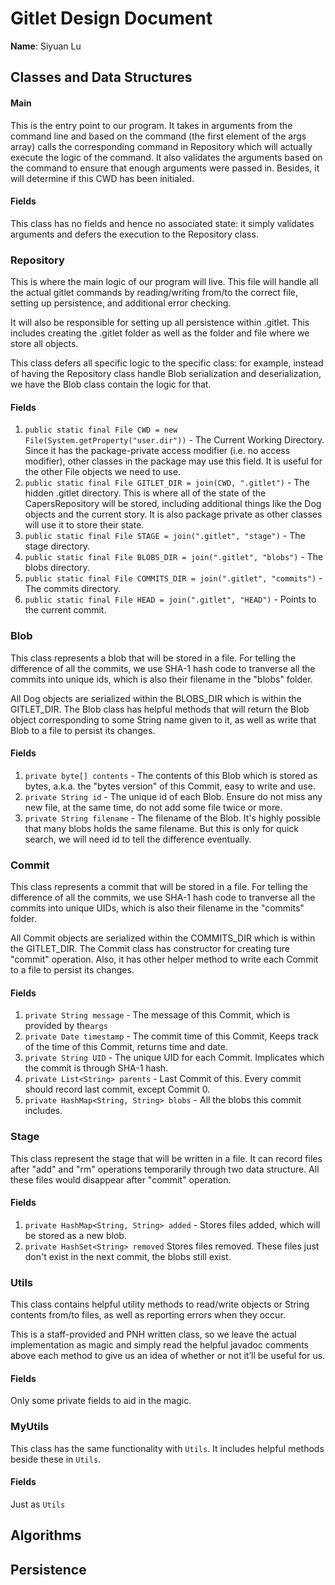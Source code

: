 # Gitlet Design Document

**Name**: Siyuan Lu

## Classes and Data Structures

#### Main

This is the entry point to our program. It takes in arguments from the command line and based on the command 
(the first element of the args array) calls the corresponding command in Repository which will actually execute the logic of the command. 
It also validates the arguments based on the command to ensure that enough arguments were passed in.
Besides, it will determine if this CWD has been initialed. 

#### Fields
This class has no fields and hence no associated state: 
it simply validates arguments and defers the execution to the Repository class.

### Repository

This is where the main logic of our program will live. This file will handle all the actual gitlet commands
by reading/writing from/to the correct file, setting up persistence, and additional error checking.

It will also be responsible for setting up all persistence within .gitlet. This includes creating the .gitlet folder
as well as the folder and file where we store all objects.

This class defers all specific logic to the specific class: for example, instead of having the Repository class handle
Blob serialization and deserialization, we have the Blob class contain the logic for that.

#### Fields

1. `public static final File CWD = new File(System.getProperty("user.dir"))` - The Current Working Directory. 
Since it has the package-private access modifier (i.e. no access modifier), other classes in the package may use this field. 
It is useful for the other File objects we need to use.
2. `public static final File GITLET_DIR = join(CWD, ".gitlet")` - The hidden .gitlet directory. 
This is where all of the state of the CapersRepository will be stored, including additional things like the Dog objects 
and the current story. It is also package private as other classes will use it to store their state.
3. `public static final File STAGE = join(".gitlet", "stage")` - The stage directory.
4. `public static final File BLOBS_DIR = join(".gitlet", "blobs")` - The blobs directory.
5. `public static final File COMMITS_DIR = join(".gitlet", "commits")` - The commits directory.
6. `public static final File HEAD = join(".gitlet", "HEAD")` - Points to the current commit.

### Blob

This class represents a blob that will be stored in a file. For telling the difference of all the commits,
we use SHA-1 hash code to tranverse all the commits into unique ids, which is also their filename in the "blobs" folder.

All Dog objects are serialized within the BLOBS_DIR which is within the GITLET_DIR.
The Blob class has helpful methods that will return the Blob object corresponding to some String name given to it,
as well as write that Blob to a file to persist its changes.

#### Fields

1. `private byte[] contents` - The contents of this Blob which is stored as bytes, a.k.a. the "bytes version" of this Commit, easy to write and use.
2. `private String id` - The unique id of each Blob. Ensure do not miss any new file, at the same time, do not add some file twice or more.
3. `private String filename` - The filename of the Blob. It's highly possible that many blobs holds the same filename.
   But this is only for quick search, we will need id to tell the difference eventually.

### Commit

This class represents a commit that will be stored in a file.
For telling the difference of all the commits, we use SHA-1 hash code to tranverse all the commits into
unique UIDs, which is also their filename in the "commits" folder.

All Commit objects are serialized within the COMMITS_DIR which is within the GITLET_DIR.
The Commit class has constructor for creating ture "commit" operation. Also, it has other 
helper method to write each Commit to a file to persist its changes.

#### Fields

1. `private String message` - The message of this Commit, which is provided by the`args`
2. `private Date timestamp` - The commit time of this Commit, Keeps track of the time of this Commit, returns time and date.
3. `private String UID` - The unique UID for each Commit. Implicates which the commit is through SHA-1 hash.
4. `private List<String> parents` - Last Commit of this. Every commit should record last commit, except Commit 0.
5. `private HashMap<String, String> blobs` - All the blobs this commit includes.

### Stage

This class represent the stage that will be written in a file.
It can record files after "add" and "rm" operations temporarily through two data structure.
All these files would disappear after "commit" operation. 

#### Fields

1. `private HashMap<String, String> added` - Stores files added, which will be stored as a new blob.
2. `private HashSet<String> removed` Stores files removed. These files just don't exist in the next commit, the blobs still exist.

### Utils

This class contains helpful utility methods to read/write objects or String contents from/to files, 
as well as reporting errors when they occur.

This is a staff-provided and PNH written class, so we leave the actual implementation as magic 
and simply read the helpful javadoc comments above each method to give us an idea of whether or not it’ll be useful for us.

#### Fields

Only some private fields to aid in the magic.

### MyUtils

This class has the same functionality with `Utils`. It includes helpful methods beside these in `Utils`.

#### Fields

Just as `Utils`

## Algorithms

## Persistence

